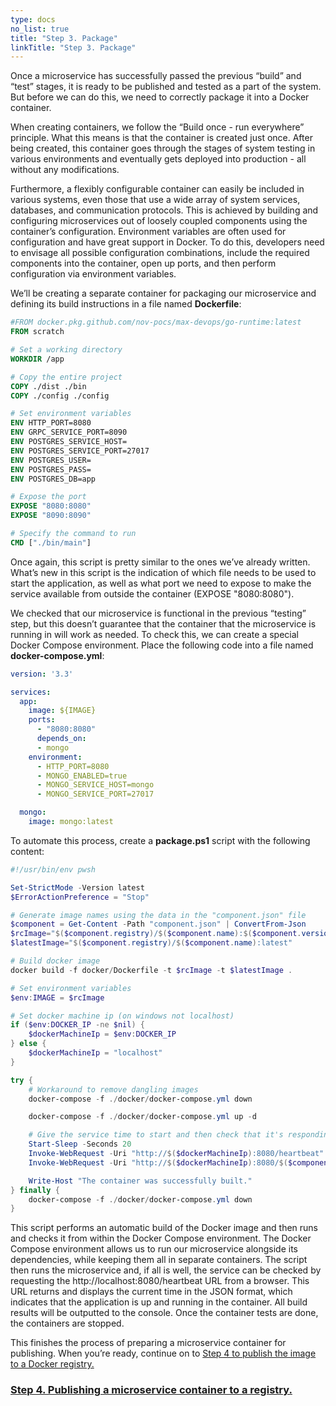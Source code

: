 ```yaml
---
type: docs
no_list: true
title: "Step 3. Package"
linkTitle: "Step 3. Package"
---
```


Once a microservice has successfully passed the previous “build” and “test” stages, it is ready to be published and tested as a part of the system. But before we can do this, we need to correctly package it into a Docker container.

When creating containers, we follow the “Build once - run everywhere” principle. What this means is that the container is created just once. After being created, this container goes through the stages of system testing in various environments and eventually gets deployed into production - all without any modifications.

Furthermore, a flexibly configurable container can easily be included in various systems, even those that use a wide array of system services, databases, and communication protocols. This is achieved by building and configuring microservices out of loosely coupled components using the container’s configuration. Environment variables are often used for configuration and have great support in Docker. To do this, developers need to envisage all possible configuration combinations, include the required components into the container, open up ports, and then perform configuration via environment variables.

We’ll be creating a separate container for packaging our microservice and defining its build instructions in a file named **Dockerfile**:

```dockerfile
#FROM docker.pkg.github.com/nov-pocs/max-devops/go-runtime:latest
FROM scratch

# Set a working directory
WORKDIR /app

# Copy the entire project
COPY ./dist ./bin
COPY ./config ./config

# Set environment variables
ENV HTTP_PORT=8080
ENV GRPC_SERVICE_PORT=8090
ENV POSTGRES_SERVICE_HOST=
ENV POSTGRES_SERVICE_PORT=27017
ENV POSTGRES_USER=
ENV POSTGRES_PASS=
ENV POSTGRES_DB=app

# Expose the port
EXPOSE "8080:8080"
EXPOSE "8090:8090"

# Specify the command to run
CMD ["./bin/main"]


```

Once again, this script is pretty similar to the ones we’ve already written. What’s new in this script is the indication of which file needs to be used to start the application, as well as what port we need to expose to make the service available from outside the container (EXPOSE "8080:8080").

We checked that our microservice is functional in the previous “testing” step, but this doesn’t guarantee that the container that the microservice is running in will work as needed. To check this, we can create a special Docker Compose environment. Place the following code into a file named **docker-compose.yml**:

```yml
version: '3.3'

services:
  app:
    image: ${IMAGE}
    ports:
      - "8080:8080"
      depends_on:
      - mongo
    environment:
      - HTTP_PORT=8080
      - MONGO_ENABLED=true
      - MONGO_SERVICE_HOST=mongo
      - MONGO_SERVICE_PORT=27017

  mongo:
    image: mongo:latest

```

To automate this process, create a **package.ps1** script with the following content:

```ps1
#!/usr/bin/env pwsh

Set-StrictMode -Version latest
$ErrorActionPreference = "Stop"

# Generate image names using the data in the "component.json" file
$component = Get-Content -Path "component.json" | ConvertFrom-Json
$rcImage="$($component.registry)/$($component.name):$($component.version)-$($component.build)-rc"
$latestImage="$($component.registry)/$($component.name):latest"

# Build docker image
docker build -f docker/Dockerfile -t $rcImage -t $latestImage .

# Set environment variables
$env:IMAGE = $rcImage

# Set docker machine ip (on windows not localhost)
if ($env:DOCKER_IP -ne $nil) {
    $dockerMachineIp = $env:DOCKER_IP
} else {
    $dockerMachineIp = "localhost"
}

try {
    # Workaround to remove dangling images
    docker-compose -f ./docker/docker-compose.yml down

    docker-compose -f ./docker/docker-compose.yml up -d

    # Give the service time to start and then check that it's responding to requests
    Start-Sleep -Seconds 20
    Invoke-WebRequest -Uri "http://$($dockerMachineIp):8080/heartbeat"
    Invoke-WebRequest -Uri "http://$($dockerMachineIp):8080/$($component.test_route)" -Method Post

    Write-Host "The container was successfully built."
} finally {
    docker-compose -f ./docker/docker-compose.yml down
}


```

This script performs an automatic build of the Docker image and then runs and checks it from within the Docker Compose environment. The Docker Compose environment allows us to run our microservice alongside its dependencies, while keeping them all in separate containers. The script then runs the microservice and, if all is well, the service can be checked by requesting the http://localhost:8080/heartbeat URL from a browser. This URL returns and displays the current time in the JSON format, which indicates that the application is up and running in the container. All build results will be outputted to the console. Once the container tests are done, the containers are stopped.

This finishes the process of preparing a microservice container for publishing. When you’re ready, continue on to [Step 4 to publish the image to a Docker registry.](../step4)

<span class="hide-title-link">

### [Step 4. Publishing a microservice container to a registry.](../step4)

</span>
